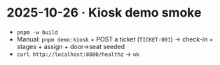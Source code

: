 # 2025-10-26 · Kiosk demo smoke

- `pnpm -w build`
- Manual: `pnpm demo:kiosk` + POST a ticket (`TICKET-001`) → check-in + stages + assign + door→seat seeded
- `curl http://localhost:8080/healthz` → `ok`
